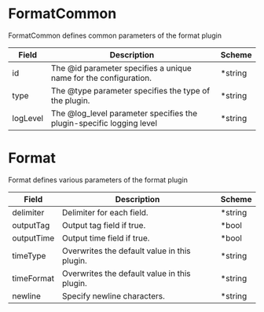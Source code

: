 # FormatCommon

FormatCommon defines common parameters of the format plugin


| Field | Description | Scheme |
| ----- | ----------- | ------ |
| id | The @id parameter specifies a unique name for the configuration. | *string |
| type | The @type parameter specifies the type of the plugin. | *string |
| logLevel | The @log_level parameter specifies the plugin-specific logging level | *string |
# Format

Format defines various parameters of the format plugin


| Field | Description | Scheme |
| ----- | ----------- | ------ |
| delimiter | Delimiter for each field. | *string |
| outputTag | Output tag field if true. | *bool |
| outputTime | Output time field if true. | *bool |
| timeType | Overwrites the default value in this plugin. | *string |
| timeFormat | Overwrites the default value in this plugin. | *string |
| newline | Specify newline characters. | *string |
